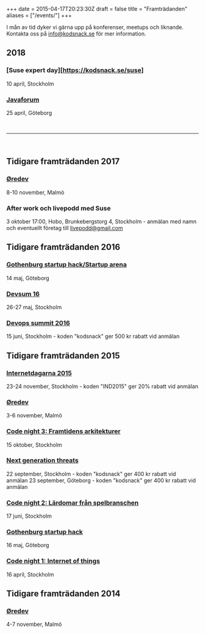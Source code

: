 +++
date = 2015-04-17T20:23:30Z
draft = false
title = "Framträdanden"
aliases = ["/events/"]
+++

I mån av tid dyker vi gärna upp på konferenser, meetups och liknande. Kontakta oss på [info@kodsnack.se](mailto:info@kodsnack.se) för mer information.

## 2018

### [Suse expert day][https://kodsnack.se/suse]
10 april, Stockholm

### [Javaforum][javaforum18]
25 april, Göteborg

&nbsp;
<hr>
&nbsp;

## Tidigare framträdanden 2017
### [Øredev][oredev17]
8-10 november, Malmö

### After work och livepodd med Suse
3 oktober 17:00, Hobo, Brunkebergstorg 4, Stockholm - anmälan med namn och eventuellt företag till [livepodd@gmail.com][livepodd]

## Tidigare framträdanden 2016

### [Gothenburg startup hack/Startup arena][startuparena]
14 maj, Göteborg

### [Devsum 16][devsum16]
26-27 maj, Stockholm

### [Devops summit 2016][devops2016]
15 juni, Stockholm - koden "kodsnack" ger 500 kr rabatt vid anmälan

## Tidigare framträdanden 2015

### [Internetdagarna 2015][internetdagarna15]
23-24 november, Stockholm - koden "IND2015" ger 20% rabatt vid anmälan

### [Øredev][oredev15]
3-6 november, Malmö

### [Code night 3: Framtidens arkitekturer][codenight3]
15 oktober, Stockholm

### [Next generation threats][ngt2015]
22 september, Stockholm - koden "kodsnack" ger 400 kr rabatt vid anmälan
23 september, Göteborg - koden "kodsnack" ger 400 kr rabatt vid anmälan

### [Code night 2: Lärdomar från spelbranschen][codenight2]
17 juni, Stockholm

### [Gothenburg startup hack][gbgstartuphack]
16 maj, Göteborg

### [Code night 1: Internet of things][codenight1]
16 april, Stockholm

## Tidigare framträdanden 2014
### [Øredev][oredev14]
4-7 november, Malmö

[startuparena]: http://www.gbgtechweek.com/#startuparena
[devsum16]: http://www.devsum.se
[devops2016]: http://techworld.event.idg.se/event/devops-summit-2016/ "Devops summit 2016"
[ngt2015]: http://techworld.event.idg.se/event/ngt15/ "Next generation threats"
[codenight3]:  http://event.computersweden.se/codenight3 "Code night 3"
[oredev15]:  http://oredev.org/2015 "Øredev 2015"
[gbgstartuphack]: http://www.gbgstartuphack.com "Gothenburg startup hack"
[codenight1]: http://event.computersweden.se/codenight// "Code night 1"
[codenight2]: http://event.computersweden.se/codenight2/ "Code night 2"
[oredev14]: http://oredev.org/2014 "Øredev 2014"
[internetdagarna15]: https://internetdagarna.se "Internetdagarna 2015"
[livepodd]: mailto:livepodd@gmail.com "livepodd@gmail.com"
[oredev17]:  http://oredev.org "Øredev 2017"
[javaforum18]: https://www.meetup.com/Javaforum-Goteborg/events/246859957/

